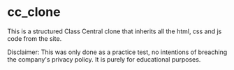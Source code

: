# cc_clone

This is a structured Class Central clone that inherits all the html, css and js code from the site.

Disclaimer: This was only done as a practice test, no intentions of breaching the company's privacy policy. It is purely for educational purposes.

